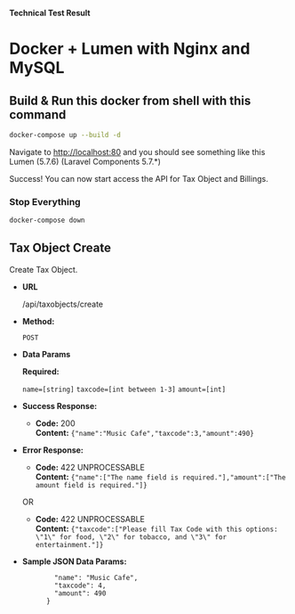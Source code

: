 **Technical Test Result**
# Docker + Lumen with Nginx and MySQL

## Build & Run this docker from shell with this command
```bash
docker-compose up --build -d
```

Navigate to [http://localhost:80](http://localhost:80) and you should see something like this
Lumen (5.7.6) (Laravel Components 5.7.*)

Success! You can now start access the API for Tax Object and Billings.


### Stop Everything

```bash
docker-compose down
```

**Tax Object Create**
----
  Create Tax Object.

* **URL**

  /api/taxobjects/create

* **Method:**

  `POST`
  
* **Data Params**

   **Required:**
 
   `name=[string]`
   `taxcode=[int between 1-3]`
   `amount=[int]`

* **Success Response:**

  * **Code:** 200 <br />
    **Content:** `{"name":"Music Cafe","taxcode":3,"amount":490}`
 
* **Error Response:**

  * **Code:** 422 UNPROCESSABLE <br />
    **Content:** `{"name":["The name field is required."],"amount":["The amount field is required."]}`

  OR

  * **Code:** 422 UNPROCESSABLE <br />
    **Content:** `{"taxcode":["Please fill Tax Code with this options: \"1\" for food, \"2\" for tobacco, and \"3\" for entertainment."]}`

* **Sample JSON Data Params:**

  ```	{
		  "name": "Music Cafe",
		  "taxcode": 4,
		  "amount": 490
		}
  ```



